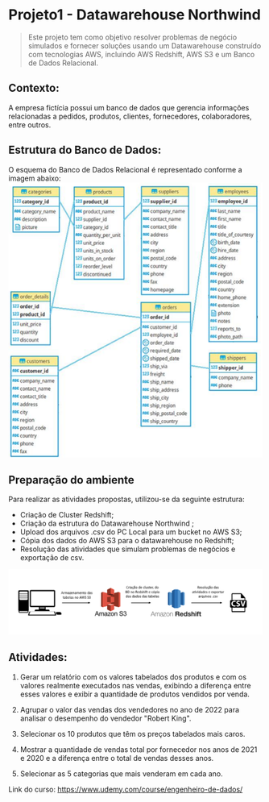 # Projeto1 - Datawarehouse Northwind

>Este projeto tem como objetivo resolver problemas de negócio simulados e fornecer soluções usando um Datawarehouse construído com tecnologias AWS, incluindo AWS Redshift, AWS S3 e um Banco de Dados Relacional.

## Contexto: 

A empresa fictícia possui um banco de dados que gerencia informações relacionadas a pedidos, produtos, clientes, fornecedores, colaboradores, entre outros.

## Estrutura do Banco de Dados:
O esquema do Banco de Dados Relacional é representado conforme a imagem abaixo:
![esquema](diagrama.png)
<!-- colocar screenshoot do seu projeto -->

## Preparação do ambiente

Para realizar as atividades propostas, utilizou-se da seguinte estrutura:
 
* Criação de Cluster Redshift;
* Criação da estrutura do Datawarehouse Northwind ;
* Upload dos arquivos .csv do PC Local para um bucket no AWS S3;
* Cópia dos dados do AWS S3 para o datawarehouse no Redshift;
* Resolução das atividades que simulam problemas de negócios e exportação de csv.

![esquema](diagrama_projeto.png)

## Atividades: 
 1. Gerar um relatório com os valores tabelados dos produtos e com os valores realmente executados nas vendas, exibindo a diferença entre esses valores e exibir a quantidade de produtos vendidos por venda.    

 2. Agrupar o valor das vendas dos vendedores no ano de 2022 para analisar o desempenho do vendedor "Robert King".

 3. Selecionar os 10 produtos que têm os preços tabelados mais caros.

4. Mostrar a quantidade de vendas total por fornecedor nos anos de 2021 e 2020 e a diferença entre o total de vendas desses anos.

5. Selecionar as 5 categorias que mais venderam em cada ano.


Link do curso: <https://www.udemy.com/course/engenheiro-de-dados/>